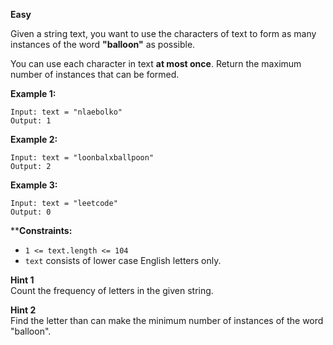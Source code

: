 **Easy**

Given a string text, you want to use the characters of text to form as many instances of the word **"balloon"** as possible.

You can use each character in text **at most once**. Return the maximum number of instances that can be formed.

 

**Example 1:**


```
Input: text = "nlaebolko"
Output: 1
```
**Example 2:**


```
Input: text = "loonbalxballpoon"
Output: 2
```
**Example 3:**
```
Input: text = "leetcode"
Output: 0
```

****Constraints:**

- `1 <= text.length <= 104`
- `text` consists of lower case English letters only.

**Hint 1**  
Count the frequency of letters in the given string.

**Hint 2**  
Find the letter than can make the minimum number of instances of the word "balloon".

